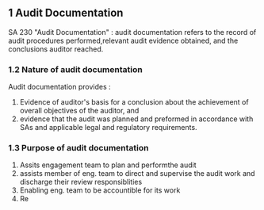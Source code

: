 ## 1 Audit Documentation 
SA 230 "Audit Documentation" : audit documentation refers to the record of audit procedures performed,relevant audit evidence obtained, and the conclusions auditor reached.

### 1.2 Nature of audit documentation
Audit documentation provides :
1. Evidence of auditor's basis for a conclusion about the achievement of overall objectives of the auditor, and
2. evidence that the audit was planned and preformed in accordance with SAs and applicable legal and regulatory requirements.

### 1.3 Purpose of audit documentation
1. Assits engagement team to plan and performthe audit 
2. assists member of eng. team to direct and supervise the audit work and discharge their review responsiblities 
3. Enabling eng. team to be accountible for its work
4. Re